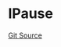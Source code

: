 # IPause
[Git Source](https://github.com/Level-Money/contracts/blob/dc473999128bb60d87e479b557f6971af65ff8db/src/v2/interfaces/level/IPause.sol)


